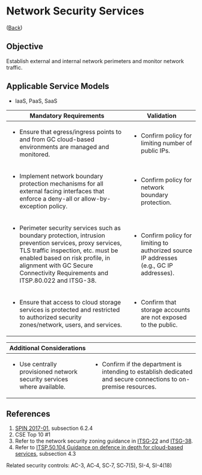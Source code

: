 # Network Security Services

([Back](../README.md))

## Objective

Establish external and internal network perimeters and monitor network traffic.

## Applicable Service Models

- IaaS, PaaS, SaaS

| Mandatory Requirements                                                                                                                                                                                                                                                           | Validation                                                                                               |
| -------------------------------------------------------------------------------------------------------------------------------------------------------------------------------------------------------------------------------------------------------------------------------- | -------------------------------------------------------------------------------------------------------- |
| <ul><li>Ensure that egress/ingress points to and from GC cloud-based environments are managed and monitored.</li></ul>                                                                                                                                                           | <ul><li>Confirm policy for limiting number of public IPs.</li></ul>                                      |
| <ul><li>Implement network boundary protection mechanisms for all external facing interfaces that enforce a deny-all or allow-by-exception policy.</li></ul>                                                                                                                      | <ul><li>Confirm policy for network boundary protection.</li></ul>                                        |
| <ul><li>Perimeter security services such as boundary protection, intrusion prevention services, proxy services, TLS traffic inspection, etc. must be enabled based on risk profile, in alignment with GC Secure Connectivity Requirements and ITSP.80.022 and ITSG-38.</li></ul> | <ul><li>Confirm policy for limiting to authorized source IP addresses (e.g., GC IP addresses).</li></ul> |
| <ul><li>Ensure that access to cloud storage services is protected and restricted to authorized security zones/network, users, and services.</li></ul>                                                                                                                            | <ul><li>Confirm that storage accounts are not exposed to the public.</li></ul>                           |

| Additional Considerations                                                              |                                                                                                                                 |
| -------------------------------------------------------------------------------------- | ------------------------------------------------------------------------------------------------------------------------------- |
| <ul><li>Use centrally provisioned network security services where available.</li></ul> | <ul><li>Confirm if the department is intending to establish dedicated and secure connections to on-premise resources.</li></ul> |

## References

1. [SPIN 2017-01](https://www.canada.ca/en/treasury-board-secretariat/services/access-information-privacy/security-identity-management/direction-secure-use-commercial-cloud-services-spin.html), subsection 6.2.4
2. CSE Top 10 #1
3. Refer to the network security zoning guidance in [ITSG-22](https://cyber.gc.ca/en/guidance/baseline-security-requirements-network-security-zones-government-canada-itsg-22) and [ITSG-38](https://cyber.gc.ca/en/guidance/network-security-zoning-design-considerations-placement-services-within-zones-itsg-38).
4. Refer to [ITSP.50.104 Guidance on defence in depth for cloud-based services](https://cyber.gc.ca/en/guidance/itsp50104-guidance-defence-depth-cloud-based-services), subsection 4.3

Related security controls: AC-3, AC‑4, SC‑7, SC‑7(5), SI-4, SI-4(18)
